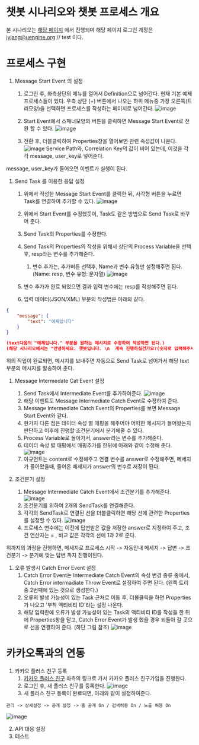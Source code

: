 # 챗봇 시나리오와 챗봇 프로세스 개요
본 시나리오는 [해당 페이지](http://front-end.pas-mini.io/) 에서 진행되며 해당 페이지 로그인 계정은
jyjang@uengine.org // test 이다.

# 프로세스 구현
1. Message Start Event 의 설정

    1. 로그인 후, 좌측상단의 메뉴를 열어서 Definition으로 넘어간다. 현재 기본 예제 프로세스들이 있다.
우측 상단 (+) 버튼에서 나오는 하위 메뉴중 가장 오른쪽(트리모양)을 선택하면 프로세스를 작성하는 페이지로 넘어간다.
![image](https://user-images.githubusercontent.com/16382067/35142759-a12dc326-fd42-11e7-9df6-defac509d04b.png)

    1. Start Event에서 스패너모양의 버튼을 클릭하면 Message Start Event로 전환 할 수 있다.
![image](https://user-images.githubusercontent.com/16382067/35142950-445a5474-fd43-11e7-9e1b-30a2fc598723.png)

    1. 전환 후, 더블클릭하여 Properties창을 열어보면 관련 속성값이 나온다.
![image](https://user-images.githubusercontent.com/16382067/35143047-96e92a94-fd43-11e7-91d9-01c76c90d914.png)
Service Path와, Correlation Key의 값이 비어 있는데, 이것을 각각 message, user_key로 넣어준다.

message, user_key가 들어오면 이벤트가 실행이 된다.

1. Send Task 를 이용한 응답 설정
    1. 위에서 작성한 Message Start Event를 클릭한 뒤, 사각형 버튼을 누르면 Task를 연결하여 추가할 수 있다.
![image](https://user-images.githubusercontent.com/16382067/35143390-b8756654-fd44-11e7-81a3-48145fe43461.png)

    1. 위에서 Start Event를 수정했듯이, Task도 같은 방법으로 Send Task로 바꾸어 준다.
    1. Send Task의 Properties를 수정한다.
    1. Send Task의 Properties의 작성을 위해서 상단의 Process Variable을 선택 후, resp라는 변수를 추가해준다. 
        1. 변수 추가는, 추가버튼 선택후, Name과 변수 유형만 설정해주면 된다. (Name: resp, 변수 유형: 문자열)
![image](https://user-images.githubusercontent.com/16382067/35143537-3998096c-fd45-11e7-910b-8d6036532775.png)
    
    1. 변수 추가가 완료 되었으면 결과 입력 변수에는 resp를 작성해주면 된다.
    1. 입력 데이터(JSON/XML) 부분의 작성법은 아래와 같다.
```JSON
{
    "message": {
        "text": "예제입니다"
    }
}

(text다음의 "예제입니다." 부분을 원하는 메시지로 수정하여 작성하면 된다.)
(해당 시나리오에서는 "안녕하세요. 챗봇입니다. \n  계속 진행하실건가요?(숫자로 입력해주세요) \n 1. 네 \n 2. 아니요" 로 작성)
```

위의 작업이 완료되면, 메시지를 보내주면 자동으로 Send Task로 넘어가서 해당 text부분의 메시지를 발송하여 준다.

1. Message Intermedate Cat Event 설정
    1. Send Task에서 Intermediate Event를 추가하여준다.
![image](https://user-images.githubusercontent.com/16382067/35144033-ae4ff6ec-fd46-11e7-8f12-738589021f16.png)
    1. 해당 이벤트도 Message Intermediate Catch Event로 수정하여 준다.
    1. Message Intermediate Catch Event의 Properties를 보면 Message Start Event와 같다.
    1. 한가지 다른 점은 데이터 속성 별 매핑을 해주어야 어떠한 메시지가 들어왔는지 판단하고 이후에 진행할 조건분기에서 분기해줄 수 있다.
    1. Process Variable로 돌아가서, answer라는 변수를 추가해준다.
    1. 데이터 속성 별 매핑에서 매핑추가를 한뒤에 아래와 같이 수정해 준다.
    ![image](https://user-images.githubusercontent.com/16382067/35144654-7947213a-fd48-11e7-8546-4a05f5e6ce11.png)
    1. 아규먼트는 content로 수정해주고 연결 변수를 answer로 수정해주면, 메세지가 들어왔을때, 들어온 메세지가 answer의 변수로 저장이 된다.

1. 조건분기 설정
    1. Message Intermediate Catch Event에서 조건분기를 추가해준다.
![image](https://user-images.githubusercontent.com/16382067/35144730-c327d5ce-fd48-11e7-8a90-393800f3cb8b.png)
    1. 조건분기를 위하여 2개의 SendTask를 연결해준다.
    1. 각각의 SendTask로 연결된 선을 더블클릭하면 해당 선에 관련한 Properties를 설정할 수 있다.
    ![image](https://user-images.githubusercontent.com/16382067/35145274-92ae76c6-fd4a-11e7-9468-7978274410b5.png)
    1. 프로세스 변수에는 이전에 답변받은 값을 저장한 answer로 지정하여 주고, 조건 연산자는 = , 비교 값은 각각의 선에 1과 2로 준다.
    
위까지의 과정을 진행하면, 메세지로 프로세스 시작 -> 자동안내 메세지 -> 답변 -> 조건분기 -> 분기에 맞는 답변 까지 진행이된다.

1. 오류 발생시 Catch Error Event 설정
    1. Catch Error Event는 Intermediate Catch Event의 속성 변경 종류 중에서, Catch Error intermadiate Throw Event로 설정하여 주면 된다. (왼쪽 트리중 2번째에 있는 것으로 생성한다.)
    1. 오류의 발생 가능성이 있는 Task 근처로 이동 후, 더블클릭을 하면 Properties가 나오고 '부착 액티비티 ID'라는 설정 나온다.
    1. 해당 입력란에 오류가 발생 가능성이 있는 Task의 액티비티 ID를 작성을 한 뒤에 Properties창을 닫고, Catch Error Event가 발생 했을 경우 되돌아 갈 곳으로 선을 연결하여 준다. (하단 그림 참조)
![image](https://user-images.githubusercontent.com/16382067/35145607-ce24d1c2-fd4b-11e7-9f36-1ffbbae316f2.png)

# 카카오톡과의 연동
1. 카카오 플러스 친구 등록
    1. [카카오 플러스 친구](https://center-pf.kakao.com/) 좌측의 링크로 가서 카카오 플러스 친구가입을 진행한다.
    1. 로그인 후, 새 플러스 친구를 등록한다.
![image](https://user-images.githubusercontent.com/16382067/35145784-67ed2692-fd4c-11e7-8ad7-61614a607537.png)
    1. 새 플러스 친구 등록이 완료되면, 아래와 같이 설정하여준다.
```
관리 -> 상세설정 -> 공개 설정 -> 홈 공개 On / 검색허용 On / 노출 허용 On
```
![image](https://user-images.githubusercontent.com/16382067/35145892-c166a946-fd4c-11e7-941b-85820171233b.png)


2. API 대응 설정
3. 테스트